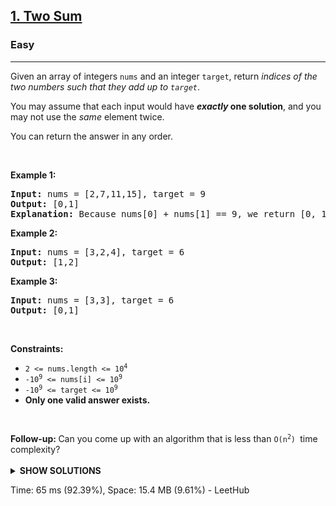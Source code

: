 <h2><a href="https://leetcode.com/problems/two-sum/">1. Two Sum</a></h2><h3>Easy</h3><hr><div><p>Given an array of integers <code>nums</code>&nbsp;and an integer <code>target</code>, return <em>indices of the two numbers such that they add up to <code>target</code></em>.</p>

<p>You may assume that each input would have <strong><em>exactly</em> one solution</strong>, and you may not use the <em>same</em> element twice.</p>

<p>You can return the answer in any order.</p>

<p>&nbsp;</p>
<p><strong class="example">Example 1:</strong></p>

<pre><strong>Input:</strong> nums = [2,7,11,15], target = 9
<strong>Output:</strong> [0,1]
<strong>Explanation:</strong> Because nums[0] + nums[1] == 9, we return [0, 1].
</pre>

<p><strong class="example">Example 2:</strong></p>

<pre><strong>Input:</strong> nums = [3,2,4], target = 6
<strong>Output:</strong> [1,2]
</pre>

<p><strong class="example">Example 3:</strong></p>

<pre><strong>Input:</strong> nums = [3,3], target = 6
<strong>Output:</strong> [0,1]
</pre>

<p>&nbsp;</p>
<p><strong>Constraints:</strong></p>

<ul>
	<li><code>2 &lt;= nums.length &lt;= 10<sup>4</sup></code></li>
	<li><code>-10<sup>9</sup> &lt;= nums[i] &lt;= 10<sup>9</sup></code></li>
	<li><code>-10<sup>9</sup> &lt;= target &lt;= 10<sup>9</sup></code></li>
	<li><strong>Only one valid answer exists.</strong></li>
</ul>

<p>&nbsp;</p>
<strong>Follow-up:&nbsp;</strong>Can you come up with an algorithm that is less than&nbsp;<code>O(n<sup>2</sup>)&nbsp;</code>time complexity?</div>
</br>
  
<details>
<summary><b>SHOW SOLUTIONS</b></summary>
  
## O(n) Optimal Linear Solution
```
class Solution:
    def twoSum(self, nums: List[int], target: int) -> List[int]:
        # O(n) solution that iteratively goes through each item and saves its 
        # complimentary number into a dictionary which will then be returned in O(1) time.
        # O(n) * O(1) = O(n)
	
        complimentMap = dict()        
        for i in range(len(nums)):
            complimentaryNumber = target - nums[i]
            if nums[i] in complimentMap:
                return [complimentMap[nums[i]], i]
            else:
                complimentMap[complimentaryNumber] = i
```
  
## O(n<sup>2</sup>) Brute Force Solution
```
def twoSum(self, nums: List[int], target: int) -> List[int]:
         # O(n^2) solution where you iteratively[O(n)] go through each item and search if
         # target - nums[i] exists within the list. If so, simply return the two indexes which .
         # also takes [O(n)] times. O(n) * O(n) = O(n^2)
	 
         for i in range(len(nums)):
             complimentaryNumber = target - nums[i]
             if complimentaryNumber in nums and nums.index(complimentaryNumber) != i:
                 return [i, nums.index(complimentaryNumber)]
```
</details>

Time: 65 ms (92.39%), Space: 15.4 MB (9.61%) - LeetHub
